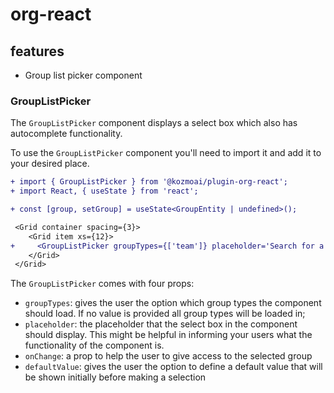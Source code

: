 # org-react

## features

- Group list picker component

### GroupListPicker

The `GroupListPicker` component displays a select box which also has autocomplete functionality.

To use the `GroupListPicker` component you'll need to import it and add it to your desired place.

```diff
+ import { GroupListPicker } from '@kozmoai/plugin-org-react';
+ import React, { useState } from 'react';

+ const [group, setGroup] = useState<GroupEntity | undefined>();

 <Grid container spacing={3}>
    <Grid item xs={12}>
+     <GroupListPicker groupTypes={['team']} placeholder='Search for a team' onChange={setGroup} defaultValue='Team A'/>
    </Grid>
 </Grid>
```

The `GroupListPicker` comes with four props:

- `groupTypes`: gives the user the option which group types the component should load. If no value is provided all group types will be loaded in;
- `placeholder`: the placeholder that the select box in the component should display. This might be helpful in informing your users what the functionality of the component is.
- `onChange`: a prop to help the user to give access to the selected group
- `defaultValue`: gives the user the option to define a default value that will be shown initially before making a selection
